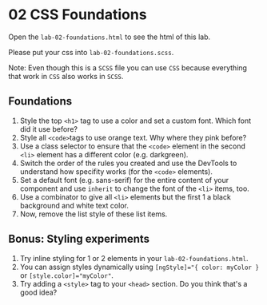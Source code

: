# 02 CSS Foundations

Open the `lab-02-foundations.html` to see the html of this lab.

Please put your css into `lab-02-foundations.scss`.

Note: Even though this is a `SCSS` file you can use `CSS` because everything that work in `CSS` also works in `SCSS`.

## Foundations

1. Style the top `<h1>` tag to use a color and set a custom font. Which font did it use before?
2. Style all `<code>`tags to use orange text. Why where they pink before?
3. Use a class selector to ensure that the `<code>` element in the second `<li>` element has a different color (e.g. darkgreen).
4. Switch the order of the rules you created and use the DevTools to understand how specifity works (for the `<code>` elements).
5. Set a default font (e.g. sans-serif) for the entire content of your component and use `inherit` to change the font of the `<li>` items, too.
6. Use a combinator to give all `<li>` elements but the first 1 a black background and white text color.
7. Now, remove the list style of these list items.

## Bonus: Styling experiments

1. Try inline styling for 1 or 2 elements in your `lab-02-foundations.html`.
2. You can assign styles dynamically using `[ngStyle]="{ color: myColor }` or `[style.color]="myColor"`.
3. Try adding a `<style>` tag to your `<head>` section. Do you think that's a good idea?
